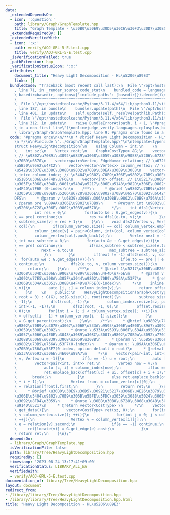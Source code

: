 ```yaml
---
data:
  _extendedDependsOn:
  - icon: ':question:'
    path: library/Graph/GraphTemplate.hpp
    title: "Graph Template - \u30B0\u30E9\u30D5\u30C6\u30F3\u30D7\u30EC\u30FC\u30C8"
  _extendedRequiredBy: []
  _extendedVerifiedWith:
  - icon: ':x:'
    path: verify/AOJ-GRL-5-E.test.cpp
    title: verify/AOJ-GRL-5-E.test.cpp
  _isVerificationFailed: true
  _pathExtension: hpp
  _verificationStatusIcon: ':x:'
  attributes:
    document_title: "Heavy Light Decomposition - HL\u5206\u89E3"
    links: []
  bundledCode: "Traceback (most recent call last):\n  File \"/opt/hostedtoolcache/Python/3.11.4/x64/lib/python3.11/site-packages/onlinejudge_verify/documentation/build.py\"\
    , line 71, in _render_source_code_stat\n    bundled_code = language.bundle(stat.path,\
    \ basedir=basedir, options={'include_paths': [basedir]}).decode()\n          \
    \         ^^^^^^^^^^^^^^^^^^^^^^^^^^^^^^^^^^^^^^^^^^^^^^^^^^^^^^^^^^^^^^^^^^^^^^^^^^^^^^^^^\n\
    \  File \"/opt/hostedtoolcache/Python/3.11.4/x64/lib/python3.11/site-packages/onlinejudge_verify/languages/cplusplus.py\"\
    , line 187, in bundle\n    bundler.update(path)\n  File \"/opt/hostedtoolcache/Python/3.11.4/x64/lib/python3.11/site-packages/onlinejudge_verify/languages/cplusplus_bundle.py\"\
    , line 401, in update\n    self.update(self._resolve(pathlib.Path(included), included_from=path))\n\
    \  File \"/opt/hostedtoolcache/Python/3.11.4/x64/lib/python3.11/site-packages/onlinejudge_verify/languages/cplusplus_bundle.py\"\
    , line 312, in update\n    raise BundleErrorAt(path, i + 1, \"#pragma once found\
    \ in a non-first line\")\nonlinejudge_verify.languages.cplusplus_bundle.BundleErrorAt:\
    \ library/Graph/GraphTemplate.hpp: line 9: #pragma once found in a non-first line\n"
  code: "#pragma once\n\n/**\n * @brief Heavy Light Decomposition - HL\u5206\u89E3\
    \n */\n\n#include \"../Graph/GraphTemplate.hpp\"\n\ntemplate<typename CostType>\n\
    struct HeavyLightDecompsition{\n    using Column = int;\n    \n    private:\n\
    \    int sz;\n    Vertex root;\n    Graph<CostType> &G;\n    vector<int> subtree_size;\
    \ // \u9802\u70B9i\u3092\u6839\u3068\u3059\u308B\u90E8\u5206\u6728\u306E\u9802\
    \u70B9\u6570\n    vector<pair<Vertex, EdgeNum>> relation; // \u6728\u306E\u89AA\
    \u5B50\u95A2\u4FC2\n    vector<vector<Vertex>> column_vertex; // \u5404\u5217\u306B\
    \u542B\u307E\u308C\u308B\u9802\u70B9\u30EA\u30B9\u30C8\n    vector<pair<Column,\
    \ int>> column_index; // \u5404\u9802\u70B9\u306E\u9802\u70B9\u30EA\u30B9\u30C8\
    \u5185\u306E\u4F4D\u7F6E\n    vector<int> offset; // 1\u5217\u306B\u4E26\u3079\
    \u305F\u3068\u304D\u3001\u5404\u5217\u306E\u5148\u982D\u306E\u9802\u70B9\u306E\
    \u4F4D\u7F6E (0-index)\n\n    /**\n     * @brief \u9802\u70B9i\u3092\u6839\u3068\
    \u3059\u308B\u90E8\u5206\u6728\u306E\u9802\u70B9\u6570\u3092\u6C42\u3081\u308B\
    DFS\n     * @param v \u6839\u3068\u306A\u308B\u9802\u70B9\u756A\u53F7\n     *\
    \ @param pre \u89AA\u306E\u9802\u70B9\n     * @return int \u9802\u70B9\u306E\u90E8\
    \u5206\u6728\u306E\u9802\u70B9\u6570\n     */\n    int dfs1(Vertex v, Vertex pre){\n\
    \        int res = 0;\n        for(auto &e : G.get_edges(v)){\n            if(e.to\
    \ == pre) continue;\n            res += dfs1(e.to, v);\n        }\n        return\
    \ subtree_size[v] = res + 1;\n    }\n\n    void dfs2(Vertex v, Vertex pre, Column\
    \ col){\n        if(column_vertex.size() == col) column_vertex.emplace_back(vector<Vertex>{});\n\
    \        column_index[v] = pair<Column, int>(col, column_vertex[col].size());\n\
    \        column_vertex[col].push_back(v);\n        Vertex next = -1;\n       \
    \ int max_subtree = 0;\n        for(auto &e : G.get_edges(v)){\n            if(e.to\
    \ == pre) continue;\n            if(max_subtree < subtree_size[e.to]){\n     \
    \           next = e.to;\n                max_subtree = subtree_size[e.to];\n\
    \            }\n        }\n        if(next != -1) dfs2(next, v, col);\n      \
    \  for(auto &e : G.get_edges(v)){\n            if(e.to == pre || e.to == next)\
    \ continue;\n            dfs2(e.to, v, column_vertex.size());\n        }\n   \
    \     return;\n    }\n\n    /**\n     * @brief 1\u5217\u306B\u4E26\u3079\u305F\
    \u3068\u304D\u306E\u9802\u70B9v\u306E\u4F4D\u7F6E\n     * @param v \u4F4D\u7F6E\
    \u3092\u77E5\u308A\u305F\u3044\u9802\u70B9\u756A\u53F7\n     * @return int \u5217\
    \u306B\u304A\u3051\u308B\u4F4D\u7F6E(0-index)\n     */\n    inline int locate(Vertex\
    \ v){\n        auto [i, j] = column_index[v];\n        return offset[i] + j;\n\
    \    }\n    \n    public:\n    HeavyLightDecompsition(Graph<CostType> &G, Vertex\
    \ root = 0) : G(G), sz(G.size()), root(root){\n        subtree_size.resize(sz,\
    \ -1);\n        dfs1(root, -1);\n        column_index.resize(sz, pair<Column,\
    \ int>(-1, -1));\n        dfs2(root, -1, 0);\n        offset.resize(column_vertex.size(),\
    \ 0);\n        for(int i = 1; i < column_vertex.size(); ++i){\n            offset[i]\
    \ = offset[i - 1] + column_vertex[i - 1].size();\n        }\n        relation\
    \ = G.get_parent(root);\n    }\n\n    /**\n     * @brief \u9802\u70B9u\u304B\u3089\
    \u9802\u70B9v\u307E\u3067\u306E\u533A\u9593\u306E\u4E00\u89A7\u3092\u53D6\u5F97\
    \u3059\u308B\u3002\n     * @note \u533A\u9593\u306F\u534A\u958B\u533A\u9593\u3068\
    \u3057\u3066\u4E0E\u3048\u3089\u308C\u3001\u9802\u70B9u\u3092\u7701\u7565\u3059\
    \u308B\u3068\u6839\u3068\u3059\u308B\n     * @param v: \u5B50\u306E\u65B9\u306E\
    \u9802\u70B9\u756A\u53F7(0-index)\n     * @param u: \u89AA\u306E\u65B9\u306E\u9802\
    \u70B9\u756A\u53F7(0-index, option default = root)\n     * @retval \u534A\u958B\
    \u533A\u9593\u306E\u4E00\u89A7\n     */\n    vector<pair<int, int>> get_segment(Vertex\
    \ v, Vertex u = -1){\n        if(u == -1) u = root;\n        auto [uc, ui] = column_index[u];\n\
    \        vector<pair<int, int>> ret;\n        Vertex now = v;\n        while(1){\n\
    \            auto [c, i] = column_index[now];\n            if(uc == c){\n    \
    \            ret.emplace_back(offset[uc] + ui, offset[c] + i + 1);\n         \
    \       break;\n            }\n            else ret.emplace_back(offset[c], offset[c]\
    \ + i + 1);\n            Vertex front = column_vertex[c][0];\n            now\
    \ = relation[front].first;\n        }\n        return ret;\n    }\n\n    /**\n\
    \     * @brief \u30B0\u30E9\u30D5\u30921\u5217\u306B\u4E26\u3079\u305F\u3068\u304D\
    \u306E\u5404\u9802\u70B9\u306B\u5BFE\u5FDC\u3059\u308B\u5024\u306E\u914D\u5217\
    \u3092\u8FD4\u3059\n     * @note \u30BB\u30B0\u6728\u3068\u304B\u306E\u521D\u671F\
    \u914D\u5217\n     * @return vector<CostType> \n     */\n    vector<CostType>\
    \ get_data(){\n        vector<CostType> ret(sz, 0);\n        for(int i = 0; i\
    \ < column_vertex.size(); ++i){\n            for(int j = 0; j < column_vertex[i].size();\
    \ ++j){\n                Vertex v = column_vertex[i][j];\n                EdgeNum\
    \ e = relation[v].second;\n                if(e == -1) continue;\n           \
    \     ret[locate(v)] = G.get_edge(e).cost;\n            }\n        }\n       \
    \ return ret;\n    }\n};"
  dependsOn:
  - library/Graph/GraphTemplate.hpp
  isVerificationFile: false
  path: library/Tree/HeavyLightDecomposition.hpp
  requiredBy: []
  timestamp: '2023-08-24 13:17:41+09:00'
  verificationStatus: LIBRARY_ALL_WA
  verifiedWith:
  - verify/AOJ-GRL-5-E.test.cpp
documentation_of: library/Tree/HeavyLightDecomposition.hpp
layout: document
redirect_from:
- /library/library/Tree/HeavyLightDecomposition.hpp
- /library/library/Tree/HeavyLightDecomposition.hpp.html
title: "Heavy Light Decomposition - HL\u5206\u89E3"
---
```

